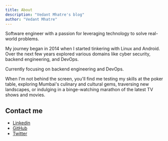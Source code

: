 ```yaml
---
title: About
description: "Vedant Mhatre's blog"
author: "Vedant Mhatre"
---
```


Software engineer with a passion for leveraging technology to solve real-world problems.

My journey began in 2014 when I started tinkering with Linux and Android. Over the next few years explored various domains like cyber security, backend engineering, and DevOps.

Currently focusing on backend engineering and DevOps.

When I'm not behind the screen, you'll find me testing my skills at the poker table, exploring Mumbai's culinary and cultural gems, traversing new landscapes, or indulging in a binge-watching marathon of the latest TV shows and movies.

## Contact me

- [Linkedin](https://www.linkedin.com/in/vedant-mhatre/)
- [GitHub](https://github.com/Vedant-Mhatre/)
- [Twitter](https://twitter.com/VedantMhatre19)
